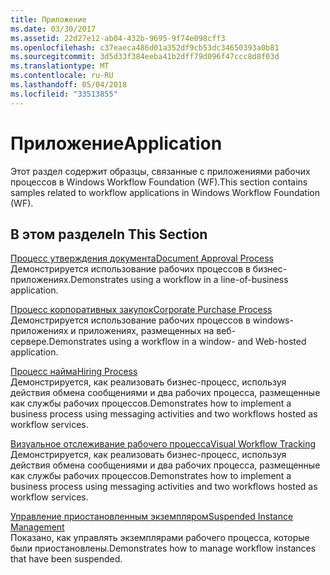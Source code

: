 ```yaml
---
title: Приложение
ms.date: 03/30/2017
ms.assetid: 22d27e12-ab04-432b-9695-9f74e098cff3
ms.openlocfilehash: c37eaeca486d01a352df9cb53dc34650393a0b81
ms.sourcegitcommit: 3d5d33f384eeba41b2dff79d096f47ccc8d8f03d
ms.translationtype: MT
ms.contentlocale: ru-RU
ms.lasthandoff: 05/04/2018
ms.locfileid: "33513855"
---
```

# <a name="application"></a><span data-ttu-id="7d310-102">Приложение</span><span class="sxs-lookup"><span data-stu-id="7d310-102">Application</span></span>
<span data-ttu-id="7d310-103">Этот раздел содержит образцы, связанные с приложениями рабочих процессов в Windows Workflow Foundation (WF).</span><span class="sxs-lookup"><span data-stu-id="7d310-103">This section contains samples related to workflow applications in Windows Workflow Foundation (WF).</span></span>  
  
## <a name="in-this-section"></a><span data-ttu-id="7d310-104">В этом разделе</span><span class="sxs-lookup"><span data-stu-id="7d310-104">In This Section</span></span>  
 [<span data-ttu-id="7d310-105">Процесс утверждения документа</span><span class="sxs-lookup"><span data-stu-id="7d310-105">Document Approval Process</span></span>](../../../../docs/framework/windows-workflow-foundation/samples/document-approval-process.md)  
 <span data-ttu-id="7d310-106">Демонстрируется использование рабочих процессов в бизнес-приложениях.</span><span class="sxs-lookup"><span data-stu-id="7d310-106">Demonstrates using a workflow in a line-of-business application.</span></span>  
  
 [<span data-ttu-id="7d310-107">Процесс корпоративных закупок</span><span class="sxs-lookup"><span data-stu-id="7d310-107">Corporate Purchase Process</span></span>](../../../../docs/framework/windows-workflow-foundation/samples/corporate-purchase-process.md)  
 <span data-ttu-id="7d310-108">Демонстрируется использование рабочих процессов в windows-приложениях и приложениях, размещенных на веб-сервере.</span><span class="sxs-lookup"><span data-stu-id="7d310-108">Demonstrates using a workflow in a window- and Web-hosted application.</span></span>  
  
 [<span data-ttu-id="7d310-109">Процесс найма</span><span class="sxs-lookup"><span data-stu-id="7d310-109">Hiring Process</span></span>](../../../../docs/framework/windows-workflow-foundation/samples/hiring-process.md)  
 <span data-ttu-id="7d310-110">Демонстрируется, как реализовать бизнес-процесс, используя действия обмена сообщениями и два рабочих процесса, размещенные как службы рабочих процессов.</span><span class="sxs-lookup"><span data-stu-id="7d310-110">Demonstrates how to implement a business process using messaging activities and two workflows hosted as workflow services.</span></span>  
  
 [<span data-ttu-id="7d310-111">Визуальное отслеживание рабочего процесса</span><span class="sxs-lookup"><span data-stu-id="7d310-111">Visual Workflow Tracking</span></span>](../../../../docs/framework/windows-workflow-foundation/samples/visual-workflow-tracking.md)  
 <span data-ttu-id="7d310-112">Демонстрируется, как реализовать бизнес-процесс, используя действия обмена сообщениями и два рабочих процесса, размещенные как службы рабочих процессов.</span><span class="sxs-lookup"><span data-stu-id="7d310-112">Demonstrates how to implement a business process using messaging activities and two workflows hosted as workflow services.</span></span>  
  
 [<span data-ttu-id="7d310-113">Управление приостановленным экземпляром</span><span class="sxs-lookup"><span data-stu-id="7d310-113">Suspended Instance Management</span></span>](../../../../docs/framework/windows-workflow-foundation/samples/suspended-instance-management.md)  
 <span data-ttu-id="7d310-114">Показано, как управлять экземплярами рабочего процесса, которые были приостановлены.</span><span class="sxs-lookup"><span data-stu-id="7d310-114">Demonstrates how to manage workflow instances that have been suspended.</span></span>
